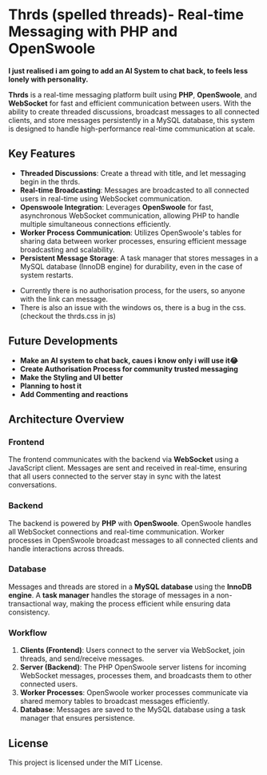 # Thrds (spelled threads)- Real-time Messaging with PHP and OpenSwoole

**I just realised i am going to add an AI System to chat back, to feels less lonely with personality.**

**Thrds** is a real-time messaging platform built using **PHP**, **OpenSwoole**, and **WebSocket** for fast and efficient communication between users. With the ability to create threaded discussions, broadcast messages to all connected clients, and store messages persistently in a MySQL database, this system is designed to handle high-performance real-time communication at scale.

## Key Features
- **Threaded Discussions**: Create a thread with title, and let messaging begin in the thrds.
- **Real-time Broadcasting**: Messages are broadcasted to all connected users in real-time using WebSocket communication.
- **Openswoole Integration**: Leverages **OpenSwoole** for fast, asynchronous WebSocket communication, allowing PHP to handle multiple simultaneous connections efficiently.
- **Worker Process Communication**: Utilizes OpenSwoole's tables for sharing data between worker processes, ensuring efficient message broadcasting and scalability.
- **Persistent Message Storage**: A task manager that stores messages in a MySQL database (InnoDB engine) for durability, even in the case of system restarts.
* Currently there is no authorisation process, for the users, so anyone with the link can message.
* There is also an issue with the windows os, there is a bug in the css.(checkout the thrds.css in js)



## Future Developments

- **Make an AI system to chat back, caues i know only i will use it😂**
- **Create Authorisation Process for community trusted messaging**
- **Make the Styling and UI better**
- **Planning to host it**
- **Add Commenting and reactions**
## Architecture Overview

### Frontend
The frontend communicates with the backend via **WebSocket** using a JavaScript client. Messages are sent and received in real-time, ensuring that all users connected to the server stay in sync with the latest conversations.

### Backend
The backend is powered by **PHP** with **OpenSwoole**. OpenSwoole handles all WebSocket connections and real-time communication. Worker processes in OpenSwoole broadcast messages to all connected clients and handle interactions across threads.

### Database
Messages and threads are stored in a **MySQL database** using the **InnoDB engine**. A **task manager** handles the storage of messages in a non-transactional way, making the process efficient while ensuring data consistency.

### Workflow
1. **Clients (Frontend)**: Users connect to the server via WebSocket, join threads, and send/receive messages.
2. **Server (Backend)**: The PHP OpenSwoole server listens for incoming WebSocket messages, processes them, and broadcasts them to other connected users.
3. **Worker Processes**: OpenSwoole worker processes communicate via shared memory tables to broadcast messages efficiently.
4. **Database**: Messages are saved to the MySQL database using a task manager that ensures persistence.

## License

This project is licensed under the MIT License.


